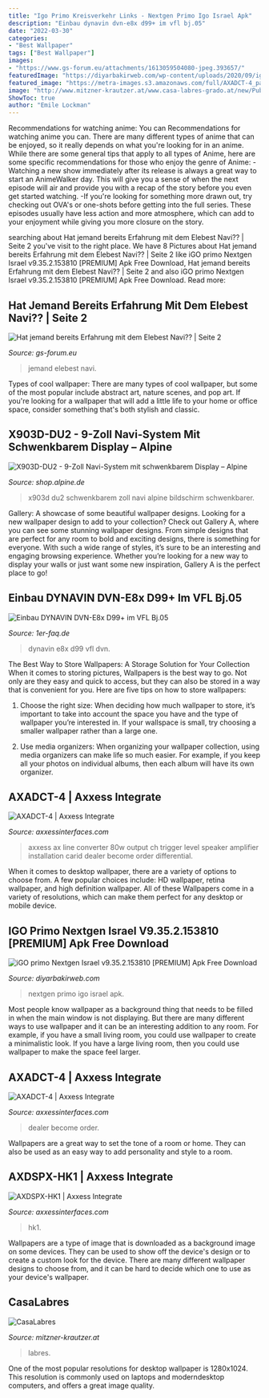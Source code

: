 ```yaml
---
title: "Igo Primo Kreisverkehr Links - Nextgen Primo Igo Israel Apk"
description: "Einbau dynavin dvn-e8x d99+ im vfl bj.05"
date: "2022-03-30"
categories:
- "Best Wallpaper"
tags: ["Best Wallpaper"]
images:
- "https://www.gs-forum.eu/attachments/1613059504080-jpeg.393657/"
featuredImage: "https://diyarbakirweb.com/wp-content/uploads/2020/09/igo-primo-nextgen-israel.png"
featured_image: "https://metra-images.s3.amazonaws.com/full/AXADCT-4_package_02.jpg"
image: "http://www.mitzner-krautzer.at/www.casa-labres-grado.at/new/Publish/images/info.h1.jpg"
ShowToc: true
author: "Emile Lockman"
---
```



Recommendations for watching anime: You can
Recommendations for watching anime you can. There are many different types of anime that can be enjoyed, so it really depends on what you're looking for in an anime. While there are some general tips that apply to all types of Anime, here are some specific recommendations for those who enjoy the genre of Anime: 
-Watching a new show immediately after its release is always a great way to start an AnimeWalker day. This will give you a sense of when the next episode will air and provide you with a recap of the story before you even get started watching. 
-If you're looking for something more drawn out, try checking out OVA's or one-shots before getting into the full series. These episodes usually have less action and more atmosphere, which can add to your enjoyment while giving you more closure on the story.

	

		
searching about Hat jemand bereits Erfahrung mit dem Elebest Navi?? | Seite 2 you've visit to the right place. We have 8 Pictures about Hat jemand bereits Erfahrung mit dem Elebest Navi?? | Seite 2 like iGO primo Nextgen Israel v9.35.2.153810 [PREMIUM] Apk Free Download, Hat jemand bereits Erfahrung mit dem Elebest Navi?? | Seite 2 and also iGO primo Nextgen Israel v9.35.2.153810 [PREMIUM] Apk Free Download. Read more:
		
    
## Hat Jemand Bereits Erfahrung Mit Dem Elebest Navi?? | Seite 2

<img loading=lazy src="https://www.gs-forum.eu/attachments/1613059504080-jpeg.393657/" onerror="this.onerror=null;this.src='https://tse1.mm.bing.net/th?id=OIP.saafqpx6IKb0RtgOoUQbqwHaJh&amp;pid=15.1';" alt="Hat jemand bereits Erfahrung mit dem Elebest Navi?? | Seite 2">

_Source: gs-forum.eu_

>jemand elebest navi. 

	

Types of cool wallpaper:
There are many types of cool wallpaper, but some of the most popular include abstract art, nature scenes, and pop art. If you're looking for a wallpaper that will add a little life to your home or office space, consider something that's both stylish and classic.

    
## X903D-DU2 - 9-Zoll Navi-System Mit Schwenkbarem Display – Alpine

<img loading=lazy src="https://cdn.shopify.com/s/files/1/0039/2724/4849/files/X903D-DU2_intro_swivel_1200x400_f34ae9aa-dd77-4909-aded-1d5f3bac06f7_2048x2048.jpg?v=1584372275" onerror="this.onerror=null;this.src='https://tse3.mm.bing.net/th?id=OIP.WFECFvha6L1kVmkg9mN2ggHaCe&amp;pid=15.1';" alt="X903D-DU2 - 9-Zoll Navi-System mit schwenkbarem Display – Alpine">

_Source: shop.alpine.de_

>x903d du2 schwenkbarem zoll navi alpine bildschirm schwenkbarer. 

	

Gallery: A showcase of some beautiful wallpaper designs.
Looking for a new wallpaper design to add to your collection? Check out Gallery A, where you can see some stunning wallpaper designs. From simple designs that are perfect for any room to bold and exciting designs, there is something for everyone. With such a wide range of styles, it’s sure to be an interesting and engaging browsing experience. Whether you’re looking for a new way to display your walls or just want some new inspiration, Gallery A is the perfect place to go!





	
	
    
## Einbau DYNAVIN DVN-E8x D99+ Im VFL Bj.05

<img loading=lazy src="https://www.1er-faq.de/images/dynavin/14.jpg" onerror="this.onerror=null;this.src='https://tse1.mm.bing.net/th?id=OIP.1Wiu-YZQLAv0RvkpwkB41AHaEs&amp;pid=15.1';" alt="Einbau DYNAVIN DVN-E8x D99+ im VFL Bj.05">

_Source: 1er-faq.de_

>dynavin e8x d99 vfl dvn. 

	

The Best Way to Store Wallpapers: A Storage Solution for Your Collection
When it comes to storing pictures, Wallpapers is the best way to go. Not only are they easy and quick to access, but they can also be stored in a way that is convenient for you. Here are five tips on how to store wallpapers:
1) Choose the right size: When deciding how much wallpaper to store, it’s important to take into account the space you have and the type of wallpaper you’re interested in. If your wallspace is small, try choosing a smaller wallpaper rather than a large one.

2) Use media organizers: When organizing your wallpaper collection, using media organizers can make life so much easier. For example, if you keep all your photos on individual albums, then each album will have its own organizer.

    
## AXADCT-4 | Axxess Integrate

<img loading=lazy src="https://metra-images.s3.amazonaws.com/full/AXADCT-4_web.jpg" onerror="this.onerror=null;this.src='https://tse1.mm.bing.net/th?id=OIP._wP7SEqME8lcChS58eTXUQHaHa&amp;pid=15.1';" alt="AXADCT-4 | Axxess Integrate">

_Source: axxessinterfaces.com_

>axxess ax line converter 80w output ch trigger level speaker amplifier installation carid dealer become order differential. 

	

When it comes to desktop wallpaper, there are a variety of options to choose from. A few popular choices include: HD wallpaper, retina wallpaper, and high definition wallpaper. All of these Wallpapers come in a variety of resolutions, which can make them perfect for any desktop or mobile device. 

    
## IGO Primo Nextgen Israel V9.35.2.153810 [PREMIUM] Apk Free Download

<img loading=lazy src="https://diyarbakirweb.com/wp-content/uploads/2020/09/igo-primo-nextgen-israel.png" onerror="this.onerror=null;this.src='https://tse2.mm.bing.net/th?id=OIP.RstRUo6l97LgIJFE-2kgYwHaHa&amp;pid=15.1';" alt="iGO primo Nextgen Israel v9.35.2.153810 [PREMIUM] Apk Free Download">

_Source: diyarbakirweb.com_

>nextgen primo igo israel apk. 

	

Most people know wallpaper as a background thing that needs to be filled in when the main window is not displaying. But there are many different ways to use wallpaper and it can be an interesting addition to any room. For example, if you have a small living room, you could use wallpaper to create a minimalistic look. If you have a large living room, then you could use wallpaper to make the space feel larger.

    
## AXADCT-4 | Axxess Integrate

<img loading=lazy src="https://metra-images.s3.amazonaws.com/full/AXADCT-4_package_02.jpg" onerror="this.onerror=null;this.src='https://tse2.mm.bing.net/th?id=OIP.RcBqGk62E28NLXxm6sQHNgHaHa&amp;pid=15.1';" alt="AXADCT-4 | Axxess Integrate">

_Source: axxessinterfaces.com_

>dealer become order. 

	

Wallpapers are a great way to set the tone of a room or home. They can also be used as an easy way to add personality and style to a room.

    
## AXDSPX-HK1 | Axxess Integrate

<img loading=lazy src="https://metra-images.s3.amazonaws.com/medium/AXDSPX-HK1_package_03.jpg" onerror="this.onerror=null;this.src='https://tse1.mm.bing.net/th?id=OIP.wgsRJb5ExvnFHD9X7gb0fwHaHa&amp;pid=15.1';" alt="AXDSPX-HK1 | Axxess Integrate">

_Source: axxessinterfaces.com_

>hk1. 

	

Wallpapers are a type of image that is downloaded as a background image on some devices. They can be used to show off the device's design or to create a custom look for the device. There are many different wallpaper designs to choose from, and it can be hard to decide which one to use as your device's wallpaper.

    
## CasaLabres

<img loading=lazy src="http://www.mitzner-krautzer.at/www.casa-labres-grado.at/new/Publish/images/info.h1.jpg" onerror="this.onerror=null;this.src='https://tse3.mm.bing.net/th?id=OIP.QXkXA6y0xYZl8sq6NVEpfAHaMj&amp;pid=15.1';" alt="CasaLabres">

_Source: mitzner-krautzer.at_

>labres. 

	

One of the most popular resolutions for desktop wallpaper is 1280x1024. This resolution is commonly used on laptops and moderndesktop computers, and offers a great image quality.

